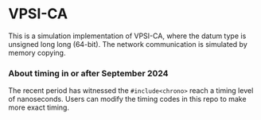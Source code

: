 # VPSI-CA

This is a simulation implementation of VPSI-CA, where the datum type is unsigned long long (64-bit). The network communication is simulated by memory copying. 

### About timing in or after September 2024

The recent period has witnessed the ``#include<chrono>`` reach a timing level of nanoseconds. Users can modify the timing codes in this repo to make more exact timing. 
